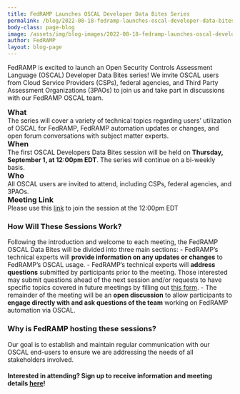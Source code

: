 ```yaml
---
title: FedRAMP Launches OSCAL Developer Data Bites Series
permalink: /blog/2022-08-18-fedramp-launches-oscal-developer-data-bites-series/
body-class: page-blog
image: /assets/img/blog-images/2022-08-18-fedramp-launches-oscal-developer-lunch-and-learn-series.png
author: FedRAMP
layout: blog-page
---
```

FedRAMP is excited to launch an Open Security Controls Assessment Language (OSCAL) Developer Data Bites series! We invite OSCAL users from Cloud Service Providers (CSPs), federal agencies, and Third Party Assessment Organizations (3PAOs) to join us and take part in discussions with our FedRAMP OSCAL team. 

<h3 style="padding: 0px; margin: 0px;">What</h3>
The series will cover a variety of technical topics regarding users’ utilization of OSCAL for FedRAMP, FedRAMP automation updates or changes, and open forum conversations with subject matter experts. 

<h3 style="padding: 0px; margin: 0px;">When</h3>
The first OSCAL Developers Data Bites session will be held on <b>Thursday, September 1, at 12:00pm EDT</b>. The series will continue on a bi-weekly basis.

<h3 style="padding: 0px; margin: 0px;">Who</h3>
All OSCAL users are invited to attend, including CSPs, federal agencies, and 3PAOs.

<h3 style="padding: 0px; margin: 0px;">Meeting Link</h3>
Please use this <a href="https://gsa.zoomgov.com/j/1614753557?pwd=VGhoWnFiTzQ5N3hsVFRidWlGOWpkQT09" target="_blank" rel="noopener noreferrer">link</a> to join the session at the 12:00pm EDT

<h3>How Will These Sessions Work?</h3>
Following the introduction and welcome to each meeting, the FedRAMP OSCAL Data Bites will be divided into three main sections:
- FedRAMP’s technical experts will <b>provide information on any updates or changes</b> to FedRAMP’s OSCAL usage.
- FedRAMP’s technical experts will <b>address questions</b> submitted by participants prior to the meeting. Those interested may submit questions ahead of the next session and/or requests to have specific topics covered in future meetings by filling out <a href="https://forms.gle/7vER3W3pRbR1wq6R9" target="_blank" rel="noopener noreferrer">this form</a>.
- The remainder of the meeting will be an <b>open discussion</b> to allow participants to <b>engage directly with and ask questions of the team</b> working on FedRAMP automation via OSCAL.

<h3>Why is FedRAMP hosting these sessions? </h3>
Our goal is to establish and maintain regular communication with our OSCAL end-users to ensure we are addressing the needs of all stakeholders involved. 

<h4>Interested in attending? Sign up to receive information and meeting details <a href="https://forms.gle/7vER3W3pRbR1wq6R9" target="_blank" rel="noopener noreferrer">here</a>!</h4>
